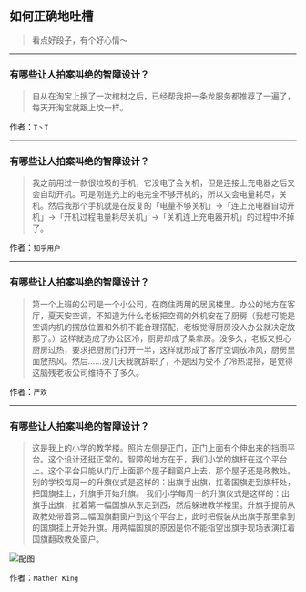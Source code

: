 ## 如何正确地吐槽

> 看点好段子，有个好心情～


 
---

### 有哪些让人拍案叫绝的智障设计？

> 自从在淘宝上搜了一次棺材之后，已经帮我把一条龙服务都推荐了一遍了，每天开淘宝就跟上坟一样。


作者：`T丶T`

---

### 有哪些让人拍案叫绝的智障设计？

> 我之前用过一款很垃圾的手机，它没电了会关机，但是连接上充电器之后又会自动开机。可是刚连充上的电完全不够开机的，所以又会电量耗尽，关机。然后我那个手机就是在反复的「电量不够关机」→「连上充电器自动开机」→「开机过程电量耗尽关机」→「关机连上充电器开机」的过程中坏掉了。


作者：`知乎用户`

---

### 有哪些让人拍案叫绝的智障设计？

> 第一个上班的公司是一个小公司，在商住两用的居民楼里。办公的地方在客厅，夏天安空调，不知道为什么老板把空调的外机安在了厨房（我想可能是空调内机的摆放位置和外机不能合理搭配，老板觉得厨房没人办公就决定放那了。）这样就造成了办公区冷，厨房却成了桑拿房。没多久，老板又担心厨房过热，要求把厨房门打开一半，这样就形成了客厅空调放冷风，厨房里面放热风。然后……没几天我就辞职了，不是因为受不了冷热混搭，是觉得这脑残老板公司维持不了多久。


作者：`严欢`

---

### 有哪些让人拍案叫绝的智障设计？

> 这是我上的小学的教学楼。照片左侧是正门，正门上面有个伸出来的挡雨平台。这个设计还挺正常的。智障的地方在于，我们小学的旗杆在这个平台上。这个平台只能从门厅上面那个屋子翻窗户上去，那个屋子还是政教处。
> 别的学校每周一的升旗仪式是这样的：出旗手出旗，扛着国旗走到旗杆处，把国旗挂上，升旗手开始升旗。
> 我们小学每周一的升旗仪式是这样的：出旗手出旗，扛着第一幅国旗从东走到西，然后躲进教学楼里。升旗手提前从政教处带着第二幅国旗翻窗户到这个平台上，此时把假装从出旗手那里拿到的国旗挂上开始升旗。用两幅国旗的原因是你不能指望出旗手现场表演扛着国旗翻政教处窗户。



![配图](http://pic4.zhimg.com/70/v2-fbc0195dbe4c4c5fb763539e5f8719c7_b.jpg)


作者：`Mather King`